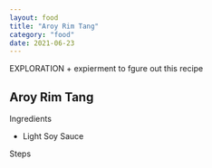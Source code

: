 ```yaml
---
layout: food
title: "Aroy Rim Tang"
category: "food"
date: 2021-06-23
---
```

EXPLORATION + expierment to fgure out this recipe

<h2>Aroy Rim Tang</h2>
Ingredients
<ul>
  <li>Light Soy Sauce </li>
</ul>

Steps
<ol>
</ol>


